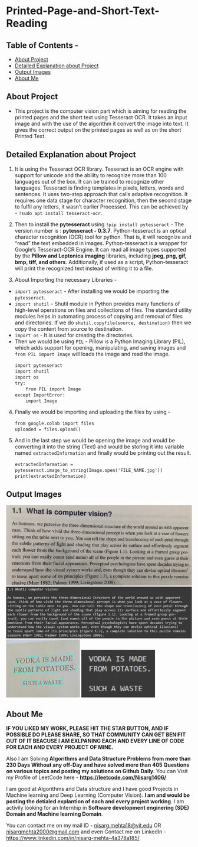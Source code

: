 # Printed-Page-and-Short-Text-Reading

## Table of Contents - 
* [About Project](#about-project)
* [Detailed Explanation about Project](#detailed-explanation-about-project)
* [Output Images](#output-images)
* [About Me](#about-me)

## About Project
* This project is the computer vision part which is aiming for reading the printed pages and the short text using Tesseract OCR. It takes an input image and with the use of the algorithm it convert the image into text. It gives the correct output on the printed pages as well as on the short Printed Text.

## Detailed Explanation about Project
1. It is using the Tesseract OCR library. Tesseract is an OCR engine with support for unicode and the ability to recognize more than 100 languages out of the box. It can be trained to recognize other languages. Tesseract is finding templates in pixels, letters, words and sentences. It uses two-step approach that calls adaptive recognition. It requires one data stage for character recognition, then the second stage to fulfil any letters, it wasn’t earlier Processed. This can be achieved by - `!sudo apt install tesseract-ocr`. 

2. Then to install the **pytesseract** using `!pip install pytesseract` - The version number is : **pytesseract - 0.3.7**. Python-tesseract is an optical character recognition (OCR) tool for python. That is, it will recognize and “read” the text embedded in images. Python-tesseract is a wrapper for Google’s Tesseract-OCR Engine. It can read all image types supported by the **Pillow and Leptonica imaging** libraries, including **jpeg, png, gif, bmp, tiff, and others**. Additionally, if used as a script, Python-tesseract will print the recognized text instead of writing it to a file.

3. About Importing the necessary Libraries - 
  * `import pytesseract` - After installing we would be importing the `pytesseract`.
  * `import shutil` - Shutil module in Python provides many functions of high-level operations on files and collections of files. The standard utility modules helps in automating process of copying and removal of files and directories. If we do `shutil.copyfile(source, destination)` then we copy the content from source to destination.
  * `import os` - It is used for creating the directories.
  * Then we would be using `PIL` - Pillow is a Python Imaging Library (PIL), which adds support for opening, manipulating, and saving images and `from PIL import Image` will loads the image and read the image.
    ```
    import pytesseract
    import shutil
    import os
    try:
        from PIL import Image
    except ImportError:
        import Image
    ```
 
4. Finally we would be importing and uploading the files by using - 
    ```
    from google.colab import files
    uploaded = files.upload()
    ```
 
5. And in the last step we would be opening the image and would be converting it into the string (Text) and would be storing it into variable named `extractedInformation` and finally would be printing out the result. 
    ```
    extractedInformation = pytesseract.image_to_string(Image.open('FILE_NAME.jpg'))
    print(extractedInformation)
    ```

## Output Images

  <img src = "Images/Printed Pages - Input Image 1.jpg" width = "600">
  <img src = "Images/Printed Pages - Output Image 1.jpg" width = "600">
  <img src = "Images/Short Text - Input Image 2.jpg" width = "200"> 
  <img src = "Images/Short Text - Output Image 2.jpg" width = "200">

## About Me
**IF YOU LIKED MY WORK, PLEASE HIT THE STAR BUTTON, AND IF POSSIBLE DO PLEASE SHARE, SO THAT COMMUNITY CAN GET BENIFIT OUT OF IT BEACUSE I AM EXLPANING EACH AND EVERY LINE OF CODE FOR EACH AND EVERY PROJECT OF MINE.**

Also I am Solving **Algorithms and Data Structure Problems from more than 230 Days Without any off-Day and have solved more than 405 Questions on various topics and posting my solutions on Github Daily**. You can Visit my Profile of LeetCode here - **https://leetcode.com/Nisarg1406/**

I am good at Algorithms and Data structure and I have good Projects in Machine learning and Deep Learning (Computer Vision). **I am and would be posting the detialed explantion of each and every project working**. I am activily looking for an Internhip in **Software development enginering (SDE) Domain and Machine learning Domain**.

You can contact me on my mail ID - nisarg.mehta18@vit.edu OR nisargmehta2000@gmail.com and even Contact me on LinkedIn - https://www.linkedin.com/in/nisarg-mehta-4a378a185/
